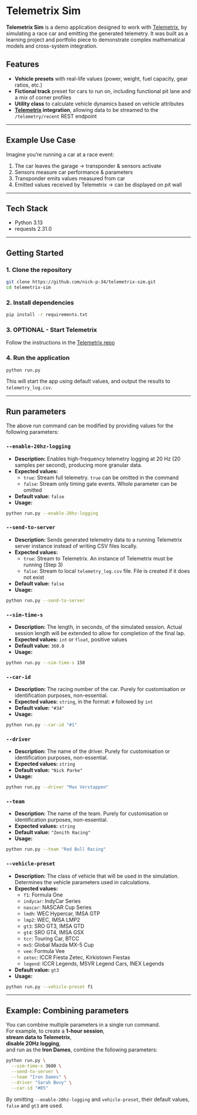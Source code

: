 # Telemetrix Sim

**Telemetrix Sim** is a demo application designed to work with [Telemetrix](https://github.com/nick-p-34/telemetrix), by simulating a race car and emitting the generated telemetry.
It was built as a learning project and portfolio piece to demonstrate complex mathematical models and cross-system integration.

## Features
- **Vehicle presets** with real-life values (power, weight, fuel capacity, gear ratios, etc.)
- **Fictional track** preset for cars to run on, including functional pit lane and a mix of corner profiles
- **Utility class** to calculate vehicle dynamics based on vehicle attributes
- **[Telemetrix](https://github.com/nick-p-34/telemetrix) integration**, allowing data to be streamed to the `/telemetry/recent` REST endpoint

---

## Example Use Case
Imagine you’re running a car at a race event:
1. The car leaves the garage → transponder & sensors activate
2. Sensors measure car performance & parameters
3. Transponder emits values measured from car
4. Emitted values received by Telemetrix → can be displayed on pit wall

---

## Tech Stack
- Python 3.13
- requests 2.31.0

---

## Getting Started

### 1. Clone the repository
```bash
git clone https://github.com/nick-p-34/telemetrix-sim.git
cd telemetrix-sim
```

### 2. Install dependencies
```bash
pip install -r requirements.txt
```

### 3. OPTIONAL - Start Telemetrix
Follow the instructions in the [Telemetrix repo](https://github.com/nick-p-34/telemetrix)

### 4. Run the application
```bash
python run.py
```
This will start the app using default values, and output the results to `telemetry_log.csv`.

---

## Run parameters

The above run command can be modified by providing values for the following parameters:

### `--enable-20hz-logging`
- **Description:** Enables high-frequency telemetry logging at 20 Hz (20 samples per second), producing more granular data.
- **Expected values:**
  - `true`: Stream full telemetry. `true` can be omitted in the command
  - `false`: Stream only timing gate events. Whole parameter can be omitted
- **Default value:** `false`
- **Usage:**
```bash
python run.py --enable-20hz-logging
```

### `--send-to-server`
- **Description:** Sends generated telemetry data to a running Telemetrix server instance instead of writing CSV files locally.
- **Expected values:**
  - `true`: Stream to Telemetrix. An instance of Telemetrix must be running (Step 3)
  - `false`: Stream to local `telemetry_log.csv` file. File is created if it does not exist
- **Default value:** `false`
- **Usage:**
```bash
python run.py --send-to-server
```

### `--sim-time-s`
- **Description:** The length, in seconds, of the simulated session. Actual session length will be extended to allow for completion of the final lap.
- **Expected values:** `int` or `float`, positive values
- **Default value:** `360.0`
- **Usage:**
```bash
python run.py --sim-time-s 150
```

### `--car-id`
- **Description:** The racing number of the car. Purely for customisation or identification purposes, non-essential.
- **Expected values:** `string`, in the format: `#` followed by `int`
- **Default value:** `"#34"`
- **Usage:**
```bash
python run.py --car-id "#1"
```

### `--driver`
- **Description:** The name of the driver. Purely for customisation or identification purposes, non-essential.
- **Expected values:** `string`
- **Default value:** `"Nick Parke"`
- **Usage:**
```bash
python run.py --driver "Max Verstappen"
```

### `--team`
- **Description:** The name of the team. Purely for customisation or identification purposes, non-essential.
- **Expected values:** `string`
- **Default value:** `"Zenith Racing"`
- **Usage:**
```bash
python run.py --team "Red Bull Racing"
```

### `--vehicle-preset`
- **Description:** The class of vehicle that will be used in the simulation. Determines the vehicle parameters used in calculations.
- **Expected values:**
  - `f1`: Formula One
  - `indycar`: IndyCar Series
  - `nascar`: NASCAR Cup Series
  - `lmdh`: WEC Hypercar, IMSA GTP
  - `lmp2`: WEC, IMSA LMP2
  - `gt3`: SRO GT3, IMSA GTD
  - `gt4`: SRO GT4, IMSA GSX
  - `tcr`: Touring Car, BTCC
  - `mx5`: Global Mazda MX-5 Cup
  - `vee`: Formula Vee
  - `zetec`: ICCR Fiesta Zetec, Kirkistown Fiestas
  - `legend`: ICCR Legends, MSVR Legend Cars, INEX Legends
- **Default value:** `gt3`
- **Usage:**
```bash
python run.py --vehicle-preset f1
```

---

## Example: Combining parameters

You can combine multiple parameters in a single run command.  
For example, to create a **1-hour session**,  
**stream data to Telemetrix**,  
**disable 20Hz logging**,  
and run as the **Iron Dames**, combine the following parameters:

```bash
python run.py \
  --sim-time-s 3600 \
  --send-to-server \
  --team "Iron Dames" \
  --driver "Sarah Bovy" \
  --car-id "#85"
```

By omitting `--enable-20hz-logging` and `vehicle-preset`, their default values, `false` and `gt3` are used.
